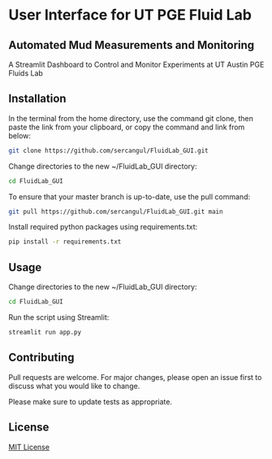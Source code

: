 # User Interface for UT PGE Fluid Lab

## Automated Mud Measurements and Monitoring

A Streamlit Dashboard to Control and Monitor Experiments at UT Austin PGE Fluids Lab

## Installation

In the  terminal from the home directory, use the command git clone, then paste the link from your clipboard, or copy the command and link from below:

```bash
git clone https://github.com/sercangul/FluidLab_GUI.git
```

Change directories to the new ~/FluidLab_GUI directory:

```bash
cd FluidLab_GUI
```

To ensure that your master branch is up-to-date, use the pull command:

```bash
git pull https://github.com/sercangul/FluidLab_GUI.git main
```

Install required python packages using requirements.txt:

```bash
pip install -r requirements.txt
```

## Usage

Change directories to the new ~/FluidLab_GUI directory:

```bash
cd FluidLab_GUI
```

Run the script using Streamlit:

```bash
streamlit run app.py
```
## Contributing
Pull requests are welcome. For major changes, please open an issue first to discuss what you would like to change.

Please make sure to update tests as appropriate.

## License
[MIT License](https://choosealicense.com/licenses/mit/)
